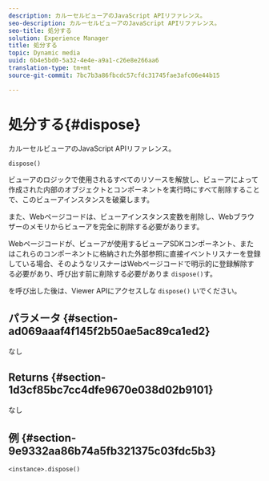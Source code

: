 ```yaml
---
description: カルーセルビューアのJavaScript APIリファレンス。
seo-description: カルーセルビューアのJavaScript APIリファレンス。
seo-title: 処分する
solution: Experience Manager
title: 処分する
topic: Dynamic media
uuid: 6b4e5bd0-5a32-4e4e-a9a1-c26e8e266aa6
translation-type: tm+mt
source-git-commit: 7bc7b3a86fbcdc57cfdc31745fae3afc06e44b15

---
```



# 処分する{#dispose}

カルーセルビューアのJavaScript APIリファレンス。

`dispose()`

ビューアのロジックで使用されるすべてのリソースを解放し、ビューアによって作成された内部のオブジェクトとコンポーネントを実行時にすべて削除することで、このビューアインスタンスを破棄します。

また、Webページコードは、ビューアインスタンス変数を削除し、Webブラウザーのメモリからビューアを完全に削除する必要があります。

Webページコードが、ビューアが使用するビューアSDKコンポーネント、またはこれらのコンポーネントに格納された外部参照に直接イベントリスナーを登録している場合、そのようなリスナーはWebページコードで明示的に登録解除する必要があり、呼び出す前に削除する必要がありま `dispose()`す。

を呼び出した後は、Viewer APIにアクセスしな `dispose()` いでください。

## パラメータ {#section-ad069aaaf4f145f2b50ae5ac89ca1ed2}

なし

## Returns {#section-1d3cf85bc7cc4dfe9670e038d02b9101}

なし

## 例 {#section-9e9332aa86b74a5fb321375c03fdc5b3}

```
<instance>.dispose()
```

